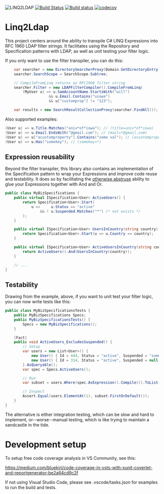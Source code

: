 ![LINQ2LDAP][banner]
[![Build Status][travisimg]][travislink]
[![Build status][appveyorimg]][appveyorlink]
[![codecov][codecovimg]][codecovlink]

# Linq2Ldap

This project centers around the ability to transpile C# LINQ Expressions into RFC 1960 LDAP filter strings.
It facilitates using the Repository and Specification patterns with LDAP, as well as unit testing your filter
logic.

If you only want to use the filter transpiler, you can do this:

```c#
    var searcher = new DirectorySearcherProxy(Domain.GetDirectoryEntry());
    searcher.SearchScope = SearchScope.Subtree;

    // CompileFromLinq returns an RFC1960 filter string
    searcher.Filter = new LDAPFilterCompiler().CompileFromLinq(
        (MyUser u) => u.SamAccountName.StartsWith("will")
                    && u.Email.Contains("uiowa")
                    && u["customprop"] != "123");

    var results = new SearchResultCollectionProxy(searcher.FindAll());
```

Also supported examples:

```c#
(User u) => u.Title.Matches("univ*of*iowa"); // (title=univ*of*iowa)
(User u) => u.Email.EndsWith("@gmail.com"); // (mail=*@gmail.com)
(User u) => u["acustomproperty"].Contains("some val"); // (acustomproperty=some val)
(User u) => u.Has("somekey"); // (somekey=*)
```

## Expression reusability

Beyond the filter transpiler, this library also contains an implementation of the Specification pattern
to wrap your Expressions and improve code reuse and testability. It does so by facilitating the
[otherwise abstruse][1] ability to glue your Expressions together with And and Or.

```csharp
public class MyBizSpecifications {
    public virtual ISpecification<User> ActiveUsers() {
        return Specification<User>.Start(
            u =>     u.Status == "active"
                && ! u.Suspended.Matches("*") /* not exists */
        );
    }

    public virtual ISpecification<User> UsersInCountry(string country) {
        return Specification<User>.Start(u => u.Country == country);
    }

    public virtual ISpecification<User> ActiveUsersInCountry(string country) {
        return ActiveUsers().And(UsersInCountry(country));
    }

    // ...
}
```

## Testability

Drawing from the example, above, if you want to unit test your filter logic, you can now write tests like this:

```csharp
public class MyBizSpecificationsTests {
    public MyBizSpecifications Specs;
    public MyBizSpecificationsTests() {
        Specs = new MyBizSpecifications();
    }

    [Fact]
    public void ActiveUsers_ExcludesSuspended() {
        // Setup
        var users = new List<User>() {
            new User() { Id = 444, Status = "active", Suspended = "some reason" },
            new User() { Id = 314, Status = "active", Suspended = null }
        }.AsQueryable();
        var spec = Specs.ActiveUsers();

        // Run
        var subset = users.Where(spec.AsExpression().Compile()).ToList();

        // Inspect
        Assert.Equal(users.ElementAt(1), subset.FirstOrDefault());
    }
}
```

The alternative is either integration testing, which can be slow and hard to implement, or--worse--manual testing,
which is like trying to maintain a sandcastle in the tide.

# Development setup

To setup free code coverage analysis in VS Community, see this:

https://medium.com/bluekiri/code-coverage-in-vsts-with-xunit-coverlet-and-reportgenerator-be2a64cd9c2f

If not using Visual Studio Code, please see .vscode/tasks.json for examples to run the build and tests.

[banner]: https://github.com/cdibbs/linq2ldap/blob/master/resources/header.svg "The only way to discover the limits of the possible is to go beyond them into the impossible. - Arthur C. Clarke"
[1]: https://github.com/cdibbs/linq2ldap/blob/master/Linq2Ldap/Specification.cs#L42
[travisimg]: https://travis-ci.org/cdibbs/linq2ldap.svg?branch=master
[travislink]: https://travis-ci.org/cdibbs/linq2ldap
[appveyorimg]: https://ci.appveyor.com/api/projects/status/i8u7bshsqw63wj7e?svg=true
[appveyorlink]: https://ci.appveyor.com/project/cdibbs/linq2ldap
[codecovimg]: https://codecov.io/gh/cdibbs/linq2ldap/branch/master/graph/badge.svg
[codecovlink]: https://codecov.io/gh/cdibbs/linq2ldap